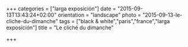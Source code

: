 +++
categories = ["larga exposición"]
date = "2015-09-13T13:43:24+02:00"
orientation = "landscape"
photo = "2015-09-13-le-cliche-du-dimanche"
tags = ["black & white","paris","france","larga exposición"]
title = "Le cliché du dimanche"

+++
